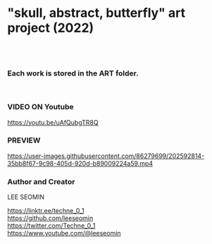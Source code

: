 # "skull, abstract, butterfly" art project (2022)

  <br/>   <br/>  
  
### Each work is stored in the ART folder.  

<br/>  

### VIDEO ON Youtube
https://youtu.be/uAfQubgTR8Q

### PREVIEW





https://user-images.githubusercontent.com/86279699/202592814-35bb8f67-9c98-405d-920d-b89009224a59.mp4





  

### Author and Creator
 
 LEE SEOMIN
 
 https://linktr.ee/techne_0_1
   <br/> 
 https://github.com/leeseomin 
  <br/> 
 https://twitter.com/Techne_0_1
 <br/>
 https://www.youtube.com/@leeseomin
  <br/>
